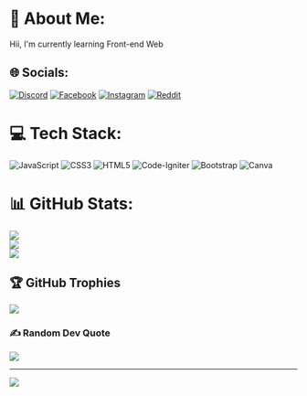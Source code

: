 # 💫 About Me:
Hii, I'm currently learning Front-end Web


## 🌐 Socials:
[![Discord](https://img.shields.io/badge/Discord-%237289DA.svg?logo=discord&logoColor=white)](https://discord.gg/assaulter#2744) [![Facebook](https://img.shields.io/badge/Facebook-%231877F2.svg?logo=Facebook&logoColor=white)](https://www.facebook.com/naja.incredibl/) [![Instagram](https://img.shields.io/badge/Instagram-%23E4405F.svg?logo=Instagram&logoColor=white)](https://www.instagram.com/ahm_naja/) [![Reddit](https://img.shields.io/badge/Reddit-%23FF4500.svg?logo=Reddit&logoColor=white)](https://www.reddit.com/user/-assaulter-) 

# 💻 Tech Stack:
![JavaScript](https://img.shields.io/badge/javascript-%23323330.svg?style=for-the-badge&logo=javascript&logoColor=%23F7DF1E) ![CSS3](https://img.shields.io/badge/css3-%231572B6.svg?style=for-the-badge&logo=css3&logoColor=white) ![HTML5](https://img.shields.io/badge/html5-%23E34F26.svg?style=for-the-badge&logo=html5&logoColor=white) ![Code-Igniter](https://img.shields.io/badge/CodeIgniter-%23EF4223.svg?style=for-the-badge&logo=codeIgniter&logoColor=white) ![Bootstrap](https://img.shields.io/badge/bootstrap-%23563D7C.svg?style=for-the-badge&logo=bootstrap&logoColor=white) ![Canva](https://img.shields.io/badge/Canva-%2300C4CC.svg?style=for-the-badge&logo=Canva&logoColor=white)
# 📊 GitHub Stats:
![](https://github-readme-stats.vercel.app/api?username=evermore6&theme=tokyonight&hide_border=false&include_all_commits=false&count_private=false)<br/>
![](https://github-readme-streak-stats.herokuapp.com/?user=evermore6&theme=tokyonight&hide_border=false)<br/>
![](https://github-readme-stats.vercel.app/api/top-langs/?username=evermore6&theme=tokyonight&hide_border=false&include_all_commits=false&count_private=false&layout=compact)

## 🏆 GitHub Trophies
![](https://github-profile-trophy.vercel.app/?username=evermore6&theme=tokyonight&no-frame=false&no-bg=true&margin-w=4)

### ✍️ Random Dev Quote
![](https://quotes-github-readme.vercel.app/api?type=horizontal&theme=tokyonight)

---
[![](https://visitcount.itsvg.in/api?id=evermore6&icon=0&color=0)](https://visitcount.itsvg.in)

<!-- Proudly created with GPRM ( https://gprm.itsvg.in ) -->
